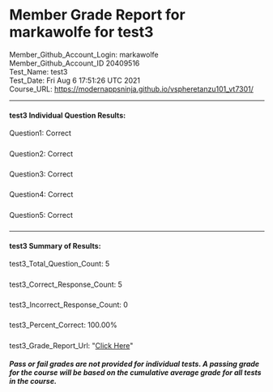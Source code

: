 # Member Grade Report for markawolfe for test3  
   
Member_Github_Account_Login: markawolfe  
Member_Github_Account_ID 20409516  
Test_Name: test3  
Test_Date: Fri Aug  6 17:51:26 UTC 2021  
Course_URL: https://modernappsninja.github.io/vspheretanzu101_vt7301/  
   
---  
#### test3 Individual Question Results:  
Question1: Correct  
#####  
Question2: Correct  
#####  
Question3: Correct  
#####  
Question4: Correct  
#####  
Question5: Correct  
#####  
---  
#### test3 Summary of Results:  
test3_Total_Question_Count: 5  
#####  
test3_Correct_Response_Count: 5  
#####  
test3_Incorrect_Response_Count: 0  
#####  
test3_Percent_Correct: 100.00%  
#####  
test3_Grade_Report_Url: "[Click Here](https://github.com/modernappsninjas/markawolfe/blob/main/static/userdata/courses/vspheretanzu101_vt7301/grade_report.pr1267.test3.md)"
##### Pass or fail grades are not provided for individual tests. A passing grade for the course will be based on the cumulative average grade for all tests in the course.  
